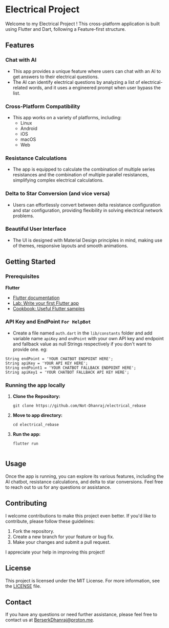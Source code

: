 # Electrical Project

Welcome to my Electrical Project ! This cross-platform application is built using Flutter and Dart, following a Feature-first structure.

## Features

### Chat with AI

- This app provides a unique feature where users can chat with an AI to get answers to their electrical questions.
- The AI can identify electrical questions by analyzing a list of electrical-related words, and it uses a engineered prompt when user bypass the list.

### Cross-Platform Compatibility

- This app works on a variety of platforms, including:
  - Linux
  - Android
  - iOS
  - macOS
  - Web

### Resistance Calculations

- The app is equipped to calculate the combination of multiple series resistances and the combination of multiple parallel resistances, simplifying complex electrical calculations.

### Delta to Star Conversion (and vice versa)

- Users can effortlessly convert between delta resistance configuration and star configuration, providing flexibility in solving electrical network problems.

### Beautiful User Interface

- The UI is designed with Material Design principles in mind, making use of themes, responsive layouts and smooth animations.

## Getting Started

### Prerequisites

**Flutter**

- [Flutter documentation](https://flutter.dev/docs)
- [Lab: Write your first Flutter app](https://flutter.dev/docs/get-started/codelab)
- [Cookbook: Useful Flutter samples](https://flutter.dev/docs/cookbook)

### API Key and EndPoint `For HelpBot`
- Create a file named `auth.dart` in the `lib/constants` folder and add variable name `apiKey` and `endPoint` with your own API key and endpoint and fallback value as null Strings respectively if you don't want to provide one.
eg:
```
String endPoint = 'YOUR CHATBOT ENDPOINT HERE';
String apiKey = 'YOUR API KEY HERE';
String endPoint1 = 'YOUR CHATBOT FALLBACK ENDPOINT HERE';
String apiKey1 = 'YOUR CHATBOT FALLBACK API KEY HERE';
```

### Running the app locally

1. **Clone the Repository:**
   ```shell
   git clone https://github.com/Not-Dhanraj/electrical_rebase
2. **Move to app directory:**
   ```shell
   cd electrical_rebase
3. **Run the app:**
   ```shell
   flutter run


## Usage

Once the app is running, you can explore its various features, including the AI chatbot, resistance calculations, and delta to star conversions. Feel free to reach out to us for any questions or assistance.

## Contributing

I welcome contributions to make this project even better. If you'd like to contribute, please follow these guidelines:

1. Fork the repository.
2. Create a new branch for your feature or bug fix.
3. Make your changes and submit a pull request.

I appreciate your help in improving this project!

## License

This project is licensed under the MIT License. For more information, see the [LICENSE](LICENSE) file.

## Contact

If you have any questions or need further assistance, please feel free to contact us at [BerserkDhanraj@proton.me](mailto:BerserkDhanraj@proton.me).
